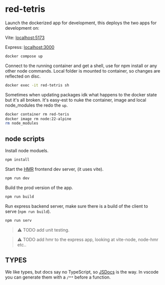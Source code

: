 # red-tetris

Launch the dockerized app for development, this deploys the two apps for development on:

Vite: [localhost:5173](http://localhost:5173)

Express: [localhost:3000](http://localhost:3000)

```bash
docker compose up
```

Connect to the running container and get a shell, use for npm install or any other node commands. Local folder is mounted to container, so changes are reflected on disc.

```bash
docker exec -it red-tetris sh
```

Sometimes when updating packages idk what happens to the docker state but it's all broken. It's easy-est to nuke the container, image and local node_modules the redo the `up`.

```bash
docker container rm red-teris
docker image rm node:22-alpine
rm node_modules
```

## node scripts

Install node moduels.
```bash
npm install
```

Start the [HMR](https://vite.dev/guide/features.html#hot-module-replacement) frontend dev server, (it uses vite).
```bash
npm run dev
```

Build the prod version of the app.
```bash
npm run build
```

Run express backend server, make sure there is a build of the client to serve (`npm run build`).
```bash
npm run serv
```

> :warning: TODO add unit testing. 

> :warning: TODO add hmr to the express app, looking at vite-node, node-hmr etc..

## TYPES

We like types, but docs say no TypeScript, so [JSDocs](https://www.typescriptlang.org/docs/handbook/jsdoc-supported-types.html#param-and-returns) is the way. In vscode you can generate them with a `/**` before a function.